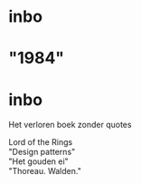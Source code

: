 
# inbo
# "1984"
# inbo  

Het verloren boek zonder quotes

Lord of the Rings  
"Design patterns"  
"Het gouden ei"  
"Thoreau. Walden."


